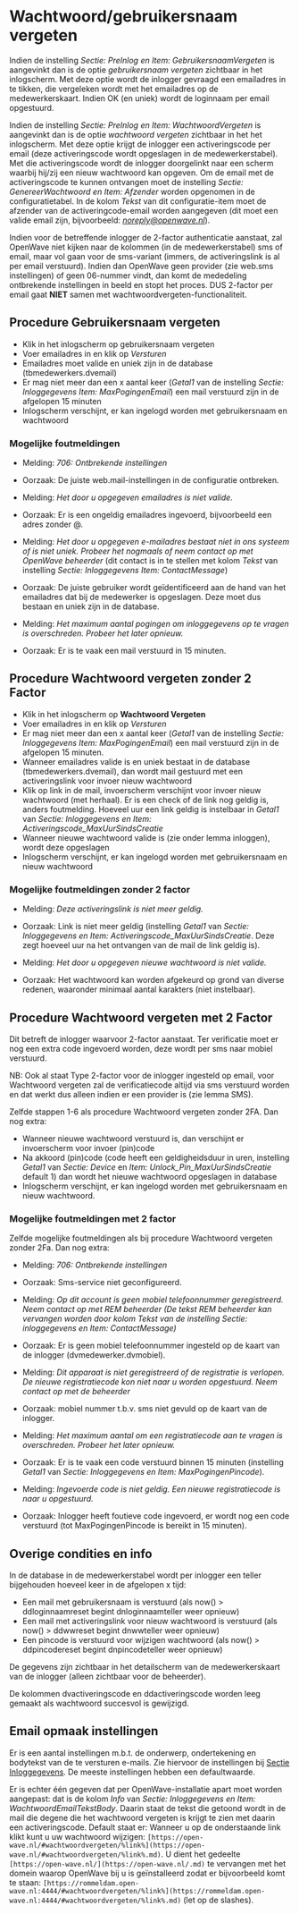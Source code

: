 # Wachtwoord/gebruikersnaam vergeten

Indien de instelling *Sectie: PreInlog en Item: GebruikersnaamVergeten* is aangevinkt dan is de optie *gebruikersnaam vergeten* zichtbaar in het inlogscherm. Met deze optie wordt de inlogger gevraagd een emailadres in te tikken, die vergeleken wordt met het emailadres op de medewerkerskaart. Indien OK (en uniek) wordt de loginnaam per email opgestuurd.

Indien de instelling *Sectie: PreInlog en Item: WachtwoordVergeten* is aangevinkt dan is de optie *wachtwoord vergeten* zichtbaar in het het inlogscherm. Met deze optie krijgt de inlogger een activeringscode per email (deze activeringscode wordt opgeslagen in de medewerkerstabel). Met die activeringscode wordt de inlogger doorgelinkt naar een scherm waarbij hij/zij een nieuw wachtwoord kan opgeven. Om de email met de activeringscode te kunnen ontvangen moet de instelling *Sectie: GenereerWachtwoord en Item: Afzender* worden opgenomen in de configuratietabel. In de kolom *Tekst* van dit configuratie-item moet de afzender van de activeringcode-email worden aangegeven (dit moet een valide email zijn, bijvoorbeeld: *<noreply@openwave.nl>*).

Indien voor de betreffende inlogger de 2-factor authenticatie aanstaat, zal OpenWave niet kijken naar de kolommen (in de medewerkerstabel) sms of email, maar vol gaan voor de sms-variant (immers, de activeringslink is al per email verstuurd). Indien dan OpenWave geen provider (zie web.sms instellingen) of geen 06-nummer vindt, dan komt de mededeling ontbrekende instellingen in beeld en stopt het proces.
DUS 2-factor per email gaat __NIET__ samen met wachtwoordvergeten-functionaliteit.

## Procedure Gebruikersnaam vergeten

* Klik in het inlogscherm op gebruikersnaam vergeten
* Voer emailadres in en klik op *Versturen*
* Emailadres moet valide en uniek zijn in de database (tbmedewerkers.dvemail)
* Er mag niet meer dan een x aantal keer (*Getal1* van de instelling *Sectie: Inloggegevens Item: MaxPogingenEmail*) een mail verstuurd zijn in de afgelopen 15 minuten
* Inlogscherm verschijnt, er kan ingelogd worden met gebruikersnaam en wachtwoord

### Mogelijke foutmeldingen

* Melding: *706: Ontbrekende instellingen*
* Oorzaak: De juiste web.mail-instellingen in de configuratie ontbreken.

* Melding: *Het door u opgegeven emailadres is niet valide.*
* Oorzaak: Er is een ongeldig emailadres ingevoerd, bijvoorbeeld een adres zonder @.

* Melding: *Het door u opgegeven e-mailadres bestaat niet in ons systeem of is niet uniek. Probeer het nogmaals of neem contact op met OpenWave beheerder* (dit contact is in te stellen met kolom *Tekst* van instelling *Sectie: Inloggegevens Item: ContactMessage*)
* Oorzaak: De juiste gebruiker wordt geïdentificeerd aan de hand van het emailadres dat bij de medewerker is opgeslagen. Deze moet dus bestaan en uniek zijn in de database.

* Melding: *Het maximum aantal pogingen om inloggegevens op te vragen is overschreden. Probeer het later opnieuw.*
* Oorzaak: Er is te vaak een mail verstuurd in 15 minuten.

## Procedure Wachtwoord vergeten zonder 2 Factor

* Klik in het inlogscherm op __Wachtwoord Vergeten__
* Voer emailadres in en klik op *Versturen*
* Er mag niet meer dan een x aantal keer (*Getal1* van de instelling *Sectie: Inloggegevens Item: MaxPogingenEmail*) een mail verstuurd zijn in de afgelopen 15 minuten.
* Wanneer emailadres valide is en uniek bestaat in de database (tbmedewerkers.dvemail), dan wordt mail gestuurd met een activeringslink voor invoer nieuw wachtwoord
* Klik op link in de mail, invoerscherm verschijnt voor invoer nieuw wachtwoord (met herhaal). Er is een check of de link nog geldig is, anders foutmelding. Hoeveel uur een link geldig is instelbaar in *Getal1* van *Sectie: Inloggegevens en Item: Activeringscode_MaxUurSindsCreatie*
* Wanneer nieuwe wachtwoord valide is (zie onder lemma inloggen), wordt deze opgeslagen
* Inlogscherm verschijnt, er kan ingelogd worden met gebruikersnaam en nieuw wachtwoord

### Mogelijke foutmeldingen zonder 2 factor

* Melding: *Deze activeringslink is niet meer geldig.*
* Oorzaak: Link is niet meer geldig (instelling *Getal1* van *Sectie: Inloggegevens en Item: Activeringscode_MaxUurSindsCreatie*. Deze zegt hoeveel uur na het ontvangen van de mail de link geldig is).

* Melding: *Het door u opgegeven nieuwe wachtwoord is niet valide.*
* Oorzaak: Het wachtwoord kan worden afgekeurd op grond van diverse redenen, waaronder minimaal aantal karakters (niet instelbaar).

## Procedure Wachtwoord vergeten met 2 Factor

Dit betreft de inlogger waarvoor 2-factor aanstaat. Ter verificatie moet er nog een extra code ingevoerd worden, deze wordt per sms naar mobiel verstuurd.

NB: Ook al staat Type 2-factor voor de inlogger ingesteld op email, voor Wachtwoord vergeten zal de verificatiecode altijd via sms verstuurd worden en dat werkt dus alleen indien er een provider is (zie lemma SMS).

Zelfde stappen 1-6 als procedure Wachtwoord vergeten zonder 2FA. Dan nog extra:

* Wanneer nieuwe wachtwoord verstuurd is, dan verschijnt er invoerscherm voor invoer (pin)code
* Na akkoord (pin)code (code heeft een geldigheidsduur in uren, instelling *Getal1* van *Sectie: Device* en *Item: Unlock_Pin_MaxUurSindsCreatie* default 1) dan wordt het nieuwe wachtwoord opgeslagen in database
* Inlogscherm verschijnt, er kan ingelogd worden met gebruikersnaam en nieuw wachtwoord.

### Mogelijke foutmeldingen met 2 factor

Zelfde mogelijke foutmeldingen als bij procedure Wachtwoord vergeten zonder 2Fa. Dan nog extra:

* Melding: *706: Ontbrekende instellingen*
* Oorzaak: Sms-service niet geconfigureerd.

* Melding: *Op dit account is geen mobiel telefoonnummer geregistreerd. Neem contact op met REM beheerder (De tekst REM beheerder kan vervangen worden door kolom *Tekst* van de instelling *Sectie: inloggegevens en Item: ContactMessage*)*
* Oorzaak: Er is geen mobiel telefoonnummer ingesteld op de kaart van de inlogger (dvmedewerker.dvmobiel).

* Melding: *Dit apparaat is niet geregistreerd of de registratie is verlopen. De nieuwe registratiecode kon niet naar u worden opgestuurd. Neem contact op met de beheerder*
* Oorzaak: mobiel nummer t.b.v. sms niet gevuld op de kaart van de inlogger.

* Melding: *Het maximum aantal om een registratiecode aan te vragen is overschreden. Probeer het later opnieuw.*
* Oorzaak: Er is te vaak een code verstuurd binnen 15 minuten (instelling *Getal1* van *Sectie: Inloggegevens en Item: MaxPogingenPincode*).

* Melding: *Ingevoerde code is niet geldig. Een nieuwe registratiecode is naar u opgestuurd.*
* Oorzaak: Inlogger heeft foutieve code ingevoerd, er wordt nog een code verstuurd (tot MaxPogingenPincode is bereikt in 15 minuten).

## Overige condities en info

In de database in de medewerkerstabel wordt per inlogger een teller bijgehouden hoeveel keer in de afgelopen x tijd:

* Een mail met gebruikersnaam is verstuurd (als now() > ddloginnaamreset begint dnloginnaamteller weer opnieuw)
* Een mail met activeringslink voor nieuw wachtwoord is verstuurd (als now() > ddwwreset begint dnwwteller weer opnieuw)
* Een pincode is verstuurd voor wijzigen wachtwoord (als now() > ddpincodereset begint dnpincodeteller weer opnieuw)

De gegevens zijn zichtbaar in het detailscherm van de medewerkerskaart van de inlogger (alleen zichtbaar voor de beheerder).

De kolommen dvactiveringscode en ddactiveringscode worden leeg gemaakt als wachtwoord succesvol is gewijzigd.

## Email opmaak instellingen

Er is een aantal instellingen m.b.t. de onderwerp, ondertekening en bodytekst van de te versturen e-mails.
Zie hiervoor de instellingen bij [Sectie Inloggegevens](/docs/instellen_inrichten/configuratie/sectie_inloggegevens.md). De meeste instellingen hebben een defaultwaarde.

Er is echter één gegeven dat per OpenWave-installatie apart moet worden aangepast: dat is de kolom *Info* van *Sectie: Inloggegevens en Item: WachtwoordEmailTekstBody*. Daarin staat de tekst die getoond wordt in de mail die degene die het wachtwoord vergeten is krijgt te zien met daarin een activeringscode. Default staat er: Wanneer u op de onderstaande link klikt kunt u uw wachtwoord wijzigen: `[https://open-wave.nl/#wachtwoordvergeten/%link%](https://open-wave.nl/#wachtwoordvergeten/%link%.md)`. U dient het gedeelte `[https://open-wave.nl/](https://open-wave.nl/.md)` te vervangen met het domein waarop OpenWave bij u is geïnstalleerd zodat er bijvoorbeeld komt te staan: `[https://rommeldam.open-wave.nl:4444/#wachtwoordvergeten/%link%](https://rommeldam.open-wave.nl:4444/#wachtwoordvergeten/%link%.md)` (let op de slashes).
